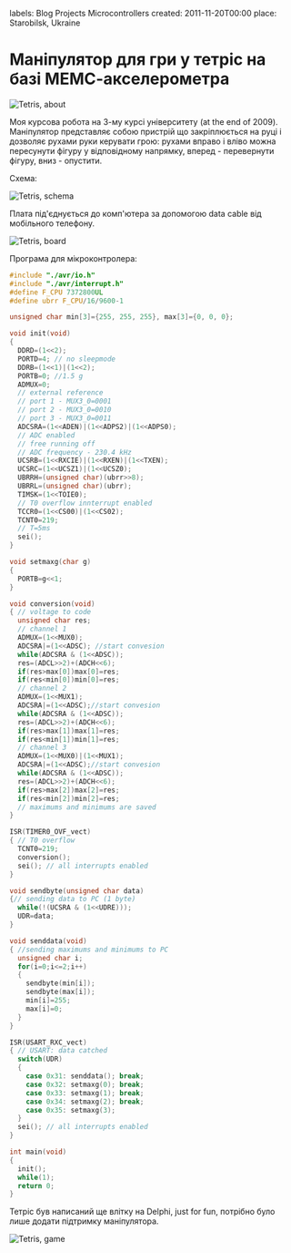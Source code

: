 labels: Blog
        Projects
        Microcontrollers
created: 2011-11-20T00:00
place: Starobilsk, Ukraine

# Маніпулятор для гри у тетріс на базі МЕМС-акселерометра

![Tetris, about](tetris1.png)

Моя курсова робота на 3-му курсі університету (at the end of 2009). Маніпулятор представляє собою пристрій що закріплюється на руці і дозволяє рухами руки керувати грою: рухами вправо і вліво можна пересунути фігуру у відповідному напрямку, вперед - перевернути фігуру, вниз - опустити.

Схема:

![Tetris, schema](tetris2.png)

Плата під'єднується до комп'ютера за допомогою data cable від мобільного телефону.

![Tetris, board](tetris3.jpg)

Програма для мікроконтролера:

```c
#include "./avr/io.h"
#include "./avr/interrupt.h"
#define F_CPU 7372800UL
#define ubrr F_CPU/16/9600-1

unsigned char min[3]={255, 255, 255}, max[3]={0, 0, 0};

void init(void)
{
  DDRD=(1<<2);
  PORTD=4; // no sleepmode
  DDRB=(1<<1)|(1<<2);
  PORTB=0; //1.5 g
  ADMUX=0; 
  // external reference
  // port 1 - MUX3_0=0001
  // port 2 - MUX3_0=0010
  // port 3 - MUX3_0=0011
  ADCSRA=(1<<ADEN)|(1<<ADPS2)|(1<<ADPS0); 
  // ADC enabled
  // free running off
  // ADC frequency - 230.4 kHz
  UCSRB=(1<<RXCIE)|(1<<RXEN)|(1<<TXEN);
  UCSRC=(1<<UCSZ1)|(1<<UCSZ0);
  UBRRH=(unsigned char)(ubrr>>8);
  UBRRL=(unsigned char)(ubrr);
  TIMSK=(1<<TOIE0);
  // T0 overflow innterrupt enabled
  TCCR0=(1<<CS00)|(1<<CS02);
  TCNT0=219;
  // T=5ms
  sei();
}

void setmaxg(char g)
{
  PORTB=g<<1;
}

void conversion(void)
{ // voltage to code
  unsigned char res;
  // channel 1
  ADMUX=(1<<MUX0);
  ADCSRA|=(1<<ADSC); //start convesion
  while(ADCSRA & (1<<ADSC));
  res=(ADCL>>2)+(ADCH<<6);
  if(res>max[0])max[0]=res;
  if(res<min[0])min[0]=res;
  // channel 2
  ADMUX=(1<<MUX1);
  ADCSRA|=(1<<ADSC);//start convesion
  while(ADCSRA & (1<<ADSC));
  res=(ADCL>>2)+(ADCH<<6);
  if(res>max[1])max[1]=res;
  if(res<min[1])min[1]=res;
  // channel 3
  ADMUX=(1<<MUX0)|(1<<MUX1);
  ADCSRA|=(1<<ADSC);//start convesion
  while(ADCSRA & (1<<ADSC));
  res=(ADCL>>2)+(ADCH<<6);
  if(res>max[2])max[2]=res;
  if(res<min[2])min[2]=res;
  // maximums and minimums are saved
}

ISR(TIMER0_OVF_vect)
{ // T0 overflow
  TCNT0=219;
  conversion();
  sei(); // all interrupts enabled
}

void sendbyte(unsigned char data)
{// sending data to PC (1 byte)
  while(!(UCSRA & (1<<UDRE)));
  UDR=data;
}

void senddata(void)
{ //sending maximums and minimums to PC
  unsigned char i;
  for(i=0;i<=2;i++)
  {  
    sendbyte(min[i]);
    sendbyte(max[i]);
    min[i]=255;
    max[i]=0;
  }
}

ISR(USART_RXC_vect)
{ // USART: data catched
  switch(UDR)
  {
    case 0x31: senddata(); break;
    case 0x32: setmaxg(0); break;
    case 0x33: setmaxg(1); break;
    case 0x34: setmaxg(2); break;
    case 0x35: setmaxg(3);
  }
  sei(); // all interrupts enabled
}

int main(void)
{
  init(); 
  while(1);
  return 0;
}
```

Тетріс був написаний ще влітку на Delphi, just for fun, потрібно було лише додати підтримку маніпулятора.

![Tetris, game](tetris4.png)
